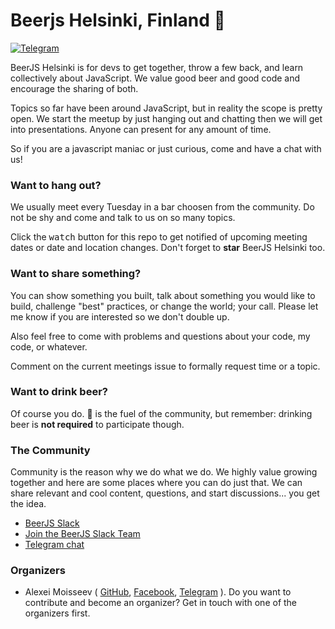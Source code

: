# Beerjs Helsinki, Finland :beer:
[![Telegram](https://img.shields.io/badge/Telegram-Join_chat-blue.svg?style=flat)](https://t.me/beerjs_helsinki)

BeerJS Helsinki is for devs to get together, throw a few back, and learn collectively about JavaScript. We value good beer and good code and encourage the sharing of both.

Topics so far have been around JavaScript, but in reality the scope is pretty open. We start the meetup by just hanging out and chatting then we will get into presentations. Anyone can present for any amount of time.

So if you are a javascript maniac or just curious, come and have a chat with us!

### Want to hang out?

We usually meet every Tuesday in a bar choosen from the community. Do not be shy and come and talk to us on so many topics.

Click the <kbd>watch</kbd> button for this repo to get notified of upcoming meeting dates or date and location changes.  Don't forget to __star__ BeerJS Helsinki too.

### Want to share something?

You can show something you built, talk about something you would like to build, challenge "best" practices, or change the world; your call. Please let me know if you are interested so we don't double up.

Also feel free to come with problems and questions about your code, my code, or whatever.

Comment on the current meetings issue to formally request time or a topic.


### Want to drink beer?

Of course you do. :beer: is the fuel of the community, but remember: drinking beer is __not required__ to participate though.


### The Community

Community is the reason why we do what we do.  We highly value growing together and here are some places where you can do just that.  We can share relevant and cool content, questions, and start discussions... you get the idea.

* [BeerJS Slack](https://beerjs.slack.com/messages/helsinki/)
* [Join the BeerJS Slack Team](https://beerjs-slack-invite.herokuapp.com/)
* [Telegram chat](https://t.me/beerjs_helsinki)


### Organizers

* Alexei Moisseev ( [GitHub](https://github.com/alexeimoisseev), [Facebook](https://www.facebook.com/alexeimoisseev),  [Telegram](https://t.me/alexeimoisseev) ).
Do you want to contribute and become an organizer? Get in touch with one of the organizers first.
